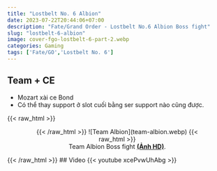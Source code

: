 ```yaml
---
title: "Lostbelt No. 6 Albion"
date: 2023-07-22T20:44:06+07:00
description: "Fate/Grand Order - Lostbelt No.6 Albion Boss fight"
slug: "lostbelt-6-albion"
image: cover-fgo-lostbelt-6-part-2.webp
categories: Gaming
tags: ['Fate/GO','Lostbelt No. 6']
---
```

## Team + CE
- Mozart xài ce Bond
- Có thể thay support ở slot cuối bằng ser support nào cũng được.  

{{< raw_html >}}  
<figure align="center">{{< /raw_html >}}
![Team Albion](team-albion.webp)
{{< raw_html >}}  
<figcaption>Team Albion Boss fight <a class="link" href="https://i.imgur.com/W1iEGHv.jpg" target="_blank" rel="noopener"><b>(Ảnh HD)</a></b>.</figcaption>
</figure>{{< /raw_html >}}
## Video
{{< youtube xcePvwUhAbg >}}
